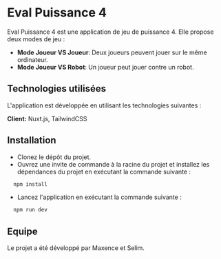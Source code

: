 # Eval Puissance 4

Eval Puissance 4 est une application de jeu de puissance 4. Elle propose deux modes de jeu :

* **Mode Joueur VS Joueur**: Deux joueurs peuvent jouer sur le même ordinateur.
* **Mode Joueur VS Robot**: Un joueur peut jouer contre un robot.


## Technologies utilisées

L'application est développée en utilisant les technologies suivantes :

**Client:** Nuxt.js, TailwindCSS
## Installation

* Clonez le dépôt du projet.
*  Ouvrez une invite de commande à la racine du projet et installez les dépendances du projet en exécutant la commande suivante :

```bash
  npm install
```
* Lancez l'application en exécutant la commande suivante :
```bash
  npm run dev
```
## Equipe

Le projet a été développé par Maxence et Selim.
